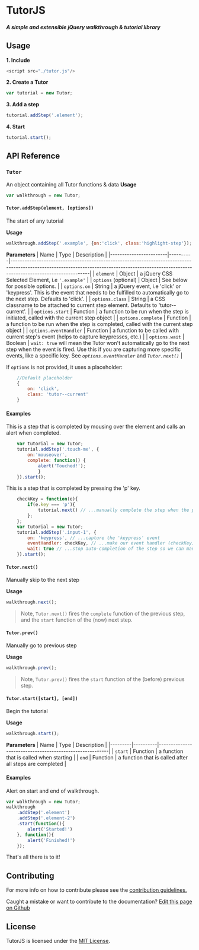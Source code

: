 # TutorJS
##### A simple and extensible jQuery walkthrough & tutorial library

Usage
---------------

**1. Include**
``` js
<script src="./tutor.js"/>
```

**2. Create a Tutor**
``` js
var tutorial = new Tutor;
```
**3. Add a step**
``` js
tutorial.addStep('.element');
```
**4. Start**
``` js
tutorial.start();
```

API Reference
------------

### `Tutor`
An object containing all Tutor functions & data
**Usage**
``` js
var walkthrough = new Tutor;
```
#### `Tutor.addStep(element, [options])`
The start of any tutorial

**Usage**
``` js
walkthrough.addStep('.example', {on:'click', class:'highlight-step'});
```
**Parameters**
| Name | Type | Description |
|------------------------|----------|---------------------------------------------------------------------------------------------------------------------------------------------------------------------------------------------|
| `element` | Object | a jQuery CSS Selected Element, i.e `'.example'` |
| `options` (optional) | Object | See below for possible options. |
| `options.on` | String | a jQuery event, i.e 'click' or 'keypress'. This is the event that needs to be fulfilled to automatically go to the next step. Defaults to 'click'. |
| `options.class` | String | a CSS classname to be attached to current step element. Defaults to 'tutor--current'. |
| `options.start` | Function | a function to be run when the step is initiated, called with the current step object |
| `options.complete` | Function | a function to be run when the step is completed, called with the current step object |
| `options.eventHandler` | Function | a function to be called with current step's event (helps to capture keypresses, etc.) |
| `options.wait` | Boolean | `wait: true` will mean the Tutor won't automatically go to the next step when the event is fired. Use this if you are capturing more specific events, like a specific key. See *`options.eventHandler`* and *`Tutor.next()`* |

If `options` is not provided, it uses a placeholder:
``` js
    //Default placeholder
    {
        on: 'click',
        class: 'tutor--current'
    }
```
#### Examples
This is a step that is completed by mousing over the element and calls an alert when completed.
``` js
    var tutorial = new Tutor;
    tutorial.addStep('.touch-me', {
        on:'mouseover',
        complete: function() {
            alert('Touched!');
            }
    }).start();
```
This is a step that is completed by pressing the 'p' key.
``` js
    checkKey = function(e){
        if(e.key === 'p'){
            tutorial.next() // ...manually complete the step when the pressed key is 'p'
        };
    };
    var tutorial = new Tutor;
    tutorial.addStep('.input-1', {
        on: 'keypress', // ...capture the 'keypress' event
        eventHandler: checkKey, // ...make our event handler (checkKey) capture any events
        wait: true // ...stop auto-completion of the step so we can manually complete it with tutorial.next()
    }).start();
```

#### `Tutor.next()`
Manually skip to the next step

**Usage**
``` js
walkthrough.next();
```

>Note, `Tutor.next()` fires the `complete` function of the previous step, and the `start` function of the (now) next step.

#### `Tutor.prev()`
Manually go to previous step

**Usage**
``` js
walkthrough.prev();
```

>Note, `Tutor.prev()` fires the `start` function of the (before) previous step.

#### `Tutor.start([start], [end])`
Begin the tutorial

**Usage**
``` js
walkthrough.start();
```
**Parameters**
| Name | Type | Description |
|---------|----------|---------------------------------------------------------|
| `start` | Function | a function that is called when starting |
| `end` | Function | a function that is called after all steps are completed |

#### Examples

Alert on start and end of walkthrough.
``` js
var walkthrough = new Tutor;
walkthrough
    .addStep('.element')
    .addStep('.element-2')
    .start(function(){
        alert('Started!')
    }, function(){
        alert('Finished!')
    });
```

That's all there is to it!

Contributing
--------
For more info on how to contribute please see the [contribution guidelines.](https://github.com/pxljoy/tutor-js/blob/master/CONTRIBUTING.md)

Caught a mistake or want to contribute to the documentation? [Edit this page on Github](https://github.com/pxljoy/tutor-js/blob/master/README.md)

License
--------

TutorJS is licensed under the [MIT License](https://github.com/pxljoy/tutor-js/blob/master/LICENSE).

